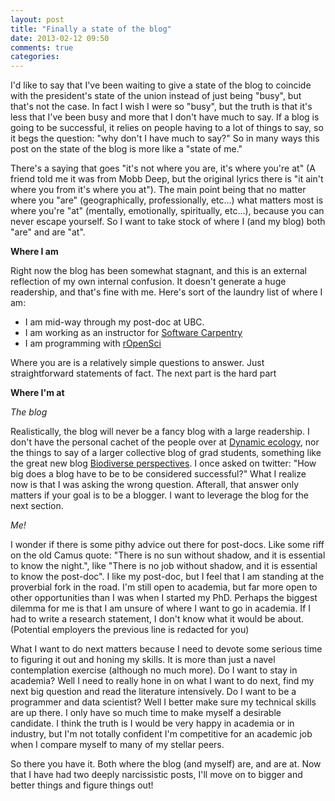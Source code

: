 ```yaml
---
layout: post
title: "Finally a state of the blog"
date: 2013-02-12 09:50
comments: true
categories: 
---
```


I'd like to say that I've been waiting to give a state of the blog to coincide with the president's state of the union instead of just being "busy", but that's not the case.  In fact I wish I were so "busy", but the truth is that it's less that I've been busy and more that I don't have much to say. If a blog is going to be successful, it relies on people having to a lot of things to say, so it begs the question: "why don't I have much to say?"  So in many ways this post on the state of the blog is more like a "state of me."


There's a saying that goes "it's not where you are, it's where you're at" (A friend told me it was from Mobb Deep, but the original lyrics there is "it ain't where you from it's where you at").  The main point being that no matter where you "are" (geographically, professionally, etc...) what matters most is where you're "at" (mentally, emotionally, spiritually, etc...), because you can never escape yourself.  So I want to take stock of where I (and my blog) both "are" and are "at".


<!-- more -->

**Where I am**


Right now the blog has been somewhat stagnant, and this is an external reflection of my own internal confusion.  It doesn't generate a huge readership, and that's fine with me.  Here's sort of the laundry list of where I am:

* I am mid-way through my post-doc at UBC.  
* I am working as an instructor for [Software Carpentry](http://www.software-carpentry.org/)
* I am programming with [rOpenSci](http://www.ropensci.org)

Where you are is a relatively simple questions to answer.  Just straightforward statements of fact.  The next part is the hard part


**Where I'm at**

*The blog*

Realistically, the blog will never be a fancy blog with a large readership.  I don't have the personal cachet of the people over at [Dynamic ecology](http://dynamicecology.wordpress.com/), nor the things to say of a larger collective blog of grad students, something like the great new blog [Biodiverse perspectives](http://www.biodiverseperspectives.com/).  I once asked on twitter: "How big does a blog have to be to be considered successful?"  What I realize now is that I was asking the wrong question. Afterall, that answer only matters if your goal is to be a blogger.  I want to leverage the blog for the next section.

*Me!*

I wonder if there is some pithy advice out there for post-docs.  Like some riff on the old Camus quote: "There is no sun without shadow, and it is essential to know the night.", like "There is no job without shadow, and it is essential to know the post-doc".  I like my post-doc, but I feel that I am standing at the proverbial fork in the road.  I'm still open to academia, but far more open to other opportunities than I was when I started my PhD. Perhaps the biggest dilemma for me is that I am unsure of where I want to go in academia.  If I had to write a research statement, I don't know what it would be about.  (Potential employers the previous line is redacted for you)

What I want to do next matters because I need to devote some serious time to figuring it out and honing my skills. It is more than just a navel contemplation exercise (although no much more). Do I want to stay in academia?  Well I need to really hone in on what I want to do next, find my next big question and read the literature intensively.  Do I want to be a programmer and data scientist?  Well I better make sure my technical skills are up there.  I only have so much time to make myself a desirable candidate.  I think the truth is I would be very happy in academia or in industry, but I'm not totally confident I'm competitive for an academic job when I compare myself to many of my stellar peers. 

So there you have it.  Both where the blog (and myself) are, and are at.  Now that I have had two deeply narcissistic posts, I'll move on to bigger and better things and figure things out!    


